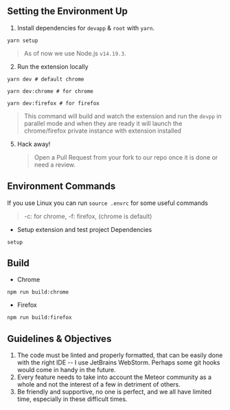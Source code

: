 ## Setting the Environment Up

1. Install dependencies for `devapp` & `root` with `yarn`.

```shell
yarn setup
```

   > As of now we use Node.js `v14.19.3`.

2. Run the extension locally

```shell
yarn dev # default chrome
```
```shell
yarn dev:chrome # for chrome
```
```shell
yarn dev:firefox # for firefox
```

   > This command will build and watch the extension and run the `devpp` in parallel mode and when they are ready it will launch the chrome/firefox private instance with extension installed

5. Hack away!

   > Open a Pull Request from your fork to our repo once it is done or need a review.

## Environment Commands

If you use Linux you can run `source .envrc` for some useful commands

> -c: for chrome, -f: firefox, (chrome is default)

* Setup extension and test project Dependencies

```shell
setup
```


## Build
* Chrome
```shell
npm run build:chrome
```
* Firefox
```shell
npm run build:firefox
```


## Guidelines & Objectives

1. The code must be linted and properly formatted, that can be easily done with the right IDE -- I use JetBrains WebStorm. Perhaps some git hooks would come in handy in the future.
2. Every feature needs to take into account the Meteor community as a whole and not the interest of a few in detriment of others.
3. Be friendly and supportive, no one is perfect, and we all have limited time, especially in these difficult times.
